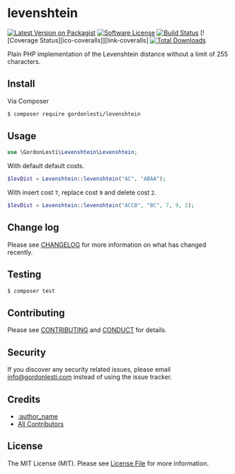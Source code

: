 # levenshtein

[![Latest Version on Packagist][ico-version]][link-packagist]
[![Software License][ico-license]](LICENSE.md)
[![Build Status][ico-travis]][link-travis]
[![Coverage Status][ico-coveralls]][link-coveralls]
[![Total Downloads][ico-downloads]][link-downloads]

Plain PHP implementation of the Levenshtein distance without a limit of 255 characters.

## Install

Via Composer

``` bash
$ composer require gordonlesti/levenshtein
```

## Usage

``` php
use \GordonLesti\Levenshtein\Levenshtein;
```

With default default costs.

``` php
$levDist = Levenshtein::levenshtein("AC", "ABAA");
```

With insert cost `7`, replace cost `9` and delete cost `2`.

``` php
$levDist = Levenshtein::levenshtein("ACCB", "BC", 7, 9, 2);
```

## Change log

Please see [CHANGELOG](CHANGELOG.md) for more information on what has changed recently.

## Testing

``` bash
$ composer test
```

## Contributing

Please see [CONTRIBUTING](CONTRIBUTING.md) and [CONDUCT](CONDUCT.md) for details.

## Security

If you discover any security related issues, please email info@gordonlesti.com instead of using the issue tracker.

## Credits

- [:author_name][link-author]
- [All Contributors][link-contributors]

## License

The MIT License (MIT). Please see [License File](LICENSE.md) for more information.

[ico-version]: https://img.shields.io/packagist/v/gordonlesti/levenshtein.svg?style=flat-square
[ico-license]: https://img.shields.io/badge/license-MIT-brightgreen.svg?style=flat-square
[ico-travis]: https://img.shields.io/travis/GordonLesti/levenshtein/master.svg?style=flat-square
[ico-downloads]: https://img.shields.io/packagist/dt/gordonlesti/levenshtein.svg?style=flat-square

[link-packagist]: https://packagist.org/packages/gordonlesti/levenshtein
[link-travis]: https://travis-ci.org/GordonLesti/levenshtein
[link-downloads]: https://packagist.org/packages/gordonlesti/levenshtein
[link-author]: https://github.com/GordonLesti
[link-contributors]: ../../contributors
